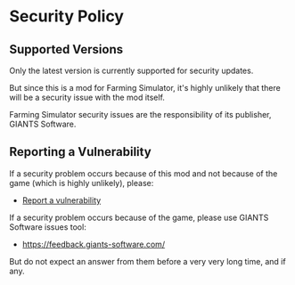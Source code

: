 # Security Policy

## Supported Versions

Only the latest version is currently supported for security updates.

But since this is a mod for Farming Simulator, it's highly unlikely that there will be a security issue with the mod itself.

Farming Simulator security issues are the responsibility of its publisher, GIANTS Software.

## Reporting a Vulnerability

If a security problem occurs because of this mod and not because of the game (which is highly unlikely), please:
- [Report a vulnerability](https://github.com/YurgFS/FS25_Yurg_Dev_Map/security/advisories/new)

If a security problem occurs because of the game, please use GIANTS Software issues tool:
- https://feedback.giants-software.com/

But do not expect an answer from them before a very very long time, and  if any.
